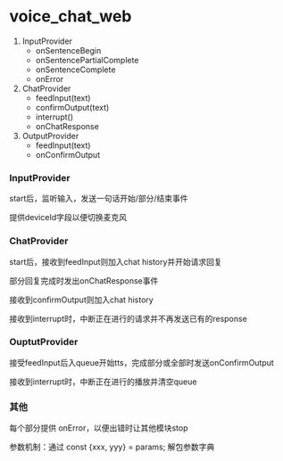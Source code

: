 # voice_chat_web

1. InputProvider
   - onSentenceBegin
   - onSentencePartialComplete
   - onSentenceComplete
   - onError
2. ChatProvider
   - feedInput(text)
   - confirmOutput(text)
   - interrupt()
   - onChatResponse
3. OutputProvider
   - feedInput(text)
   - onConfirmOutput

### InputProvider

start后，监听输入，发送一句话开始/部分/结束事件

提供deviceId字段以便切换麦克风

### ChatProvider

start后，接收到feedInput则加入chat history并开始请求回复

部分回复完成时发出onChatResponse事件

接收到confirmOutput则加入chat history

接收到interrupt时，中断正在进行的请求并不再发送已有的response

### OuptutProvider

接受feedInput后入queue开始tts，完成部分或全部时发送onConfirmOutput

接收到interrupt时，中断正在进行的播放并清空queue

### 其他

每个部分提供 onError，以便出错时让其他模块stop

参数机制：通过 const {xxx, yyy} = params; 解包参数字典